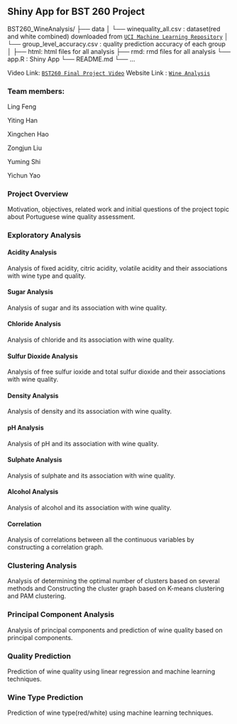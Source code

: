 ## Shiny App for BST 260 Project

BST260_WineAnalysis/
├── data
│   └── winequality_all.csv : dataset(red and white combined) downloaded from [`UCI Machine Learning Repository`](https://archive.ics.uci.edu/ml/datasets/Wine+Quality)
│   └── group_level_accuracy.csv : quality prediction accuracy of each group 
│
├── html: html files for all analysis
├── rmd: rmd files for all analysis
└── app.R : Shiny App
└── README.md
└── ...

Video Link: [`BST260 Final Project Video`](https://youtu.be/VFkuJBicJNI)
Website Link : [`Wine Analysis`](https://wine260analysis.shinyapps.io/bst260_wineanalysis/)

### Team members:
Ling Feng

Yiting Han

Xingchen Hao 

Zongjun Liu

Yuming Shi

Yichun Yao

### Project Overview
Motivation, objectives, related work and initial questions of the project topic about Portuguese wine quality assessment.

### Exploratory Analysis

#### Acidity Analysis
Analysis of fixed acidity, citric acidity, volatile acidity and their associations with wine type and quality.

#### Sugar Analysis
Analysis of sugar and its association with wine quality.

#### Chloride Analysis
Analysis of chloride and its association with wine quality.

#### Sulfur Dioxide Analysis
Analysis of free sulfur ioxide and total sulfur dioxide and their associations with wine quality.

#### Density Analysis
Analysis of density and its association with wine quality.

#### pH Analysis
Analysis of pH and its association with wine quality.

#### Sulphate Analysis
Analysis of sulphate and its association with wine quality.

#### Alcohol Analysis
Analysis of alcohol and its association with wine quality.

#### Correlation
Analysis of correlations between all the continuous variables by constructing a correlation graph.

### Clustering Analysis
Analysis of determining the optimal number of clusters based on several methods and
Constructing the cluster graph based on K-means clustering and PAM clustering.

### Principal Component Analysis
Analysis of principal components and prediction of wine quality based on principal components.

### Quality Prediction
Prediction of wine quality using linear regression and machine learning techniques.

### Wine Type Prediction
Prediction of wine type(red/white) using machine learning techniques.

